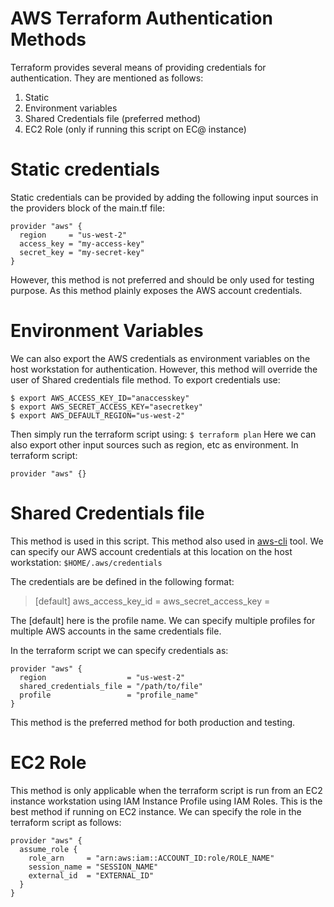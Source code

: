 # AWS Terraform Authentication Methods
Terraform provides several means of providing credentials for authentication. They are mentioned as follows:
1. Static
2. Environment variables
3. Shared Credentials file (preferred method)
4. EC2 Role (only if running this script on EC@ instance)

# Static credentials

Static credentials can be provided by adding the following input sources in the providers block of the main.tf file:
```
provider "aws" {
  region     = "us-west-2"
  access_key = "my-access-key"
  secret_key = "my-secret-key"
}
```
However, this method is not preferred and should be only used for testing purpose. As this method plainly exposes the AWS account credentials.
# Environment Variables

We can also export the AWS credentials as environment variables on the host workstation for authentication.
However, this method will override the user of Shared credentials file method.
To export credentials use:
```
$ export AWS_ACCESS_KEY_ID="anaccesskey"
$ export AWS_SECRET_ACCESS_KEY="asecretkey"
$ export AWS_DEFAULT_REGION="us-west-2"
```
Then simply run the terraform script using:
```$ terraform plan```
Here we can also export other input sources such as region, etc as environment.
In terraform script:
```
provider "aws" {}
```
# Shared Credentials file

This method is used in this script. This method also used in [aws-cli]([https://aws.amazon.com/cli/](https://aws.amazon.com/cli/)) tool.
We can specify our AWS account credentials at this location on the host workstation: ```$HOME/.aws/credentials```

The credentials are be defined in the following format:
> [default]
> aws_access_key_id = 
> aws_secret_access_key = 

The [default] here is the profile name. We can specify multiple profiles for multiple AWS accounts in the same credentials file.

In the terraform script we can specify credentials as:
```
provider "aws" {
  region                  = "us-west-2"
  shared_credentials_file = "/path/to/file"
  profile                 = "profile_name"
}
```
This method is the preferred method for both production and testing.

# EC2 Role
This method is only applicable when the terraform script is run from an EC2 instance workstation using IAM Instance Profile using IAM Roles. This is the best method if running on EC2 instance.
We can specify the role in the terraform script as follows:
```
provider "aws" {
  assume_role {
    role_arn     = "arn:aws:iam::ACCOUNT_ID:role/ROLE_NAME"
    session_name = "SESSION_NAME"
    external_id  = "EXTERNAL_ID"
  }
}
```
